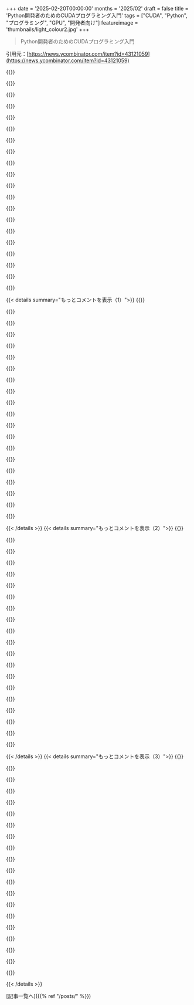 +++
date = '2025-02-20T00:00:00'
months = '2025/02'
draft = false
title = 'Python開発者のためのCUDAプログラミング入門'
tags = ["CUDA", "Python", "プログラミング", "GPU", "開発者向け"]
featureimage = 'thumbnails/light_colour2.jpg'
+++

> Python開発者のためのCUDAプログラミング入門

引用元：[https://news.ycombinator.com/item?id=43121059](https://news.ycombinator.com/item?id=43121059)

{{<matomeQuote body="素朴な疑問だけど、エンジニアとしてAIの数学を学ばずにCUDAやGPUアーキテクチャの深いところまで行けるかな？ 最初は最適化やGPUを使う理由を学ぶべきかな。データエンジニアとしてMLEやAIデータエンジニアに入るにはAI/MLを知らなくてもできるのかな。データの見かけを知れば大丈夫かと思ってたけど、実際はAIのバックグラウンドが必要そうだね。" userName="ferguess_k" createdAt="2025-02-21T00:01:30" color="">}}

{{<matomeQuote body="そうだね、AIとはあんまり関連がないよ。Nvidiaのサイトでドキュメントを探したり、いくつか本があるからチェックしてみて。AIのバックグラウンドが必要ってのは今の時代ちょっとおかしいよ。ほとんどの人がLLMやマルチモーダルモデルを話してるだけだから、実際に関わるのは難しくないよ。色々な遊びを作ってみれば、ある程度のバックグラウンドができると思う。" userName="danielmarkbruce" createdAt="2025-02-21T00:09:10" color="#38d3d3">}}

{{<matomeQuote body="例えば、GPUアーキテクチャやGPUコードの最適化については知識があるけど、AIに関しては基本的なことしか知らないとどうやってその経験を活かしてAI企業で稼げるか考えてる。ほとんどの求人はAIや数学のPhDと15年の経験を求めてるけど、マスターの学位しかないし、年数も足りないんだよね。" userName="jms55" createdAt="2025-02-21T02:41:53" color="">}}

{{<matomeQuote body="CUDAはやってるけどプロではないから、そのスキルがどう転用できるか気になってる。特定のテクニックはかなり違うかもしれないけど、プログラミングの思考モデルは共通する部分があるんじゃないかな。最適化やメモリスループット、メモリアクセスの共整合性、ブロックサイズの調整、並列アルゴリズムの作成、プロファイリングツールの活用とかは他の分野でも役立つと思うよ。" userName="suresk" createdAt="2025-02-21T05:45:25" color="">}}

{{<matomeQuote body="良い答えはないけど、AIについてできるだけ学ぶのがいいと思う。最初の入り口としてSimon Princeの本が簡単で、オンラインで無料。PyTorchに変更を提出して知名度を上げてみるのもいいかも。実際、ほとんどの企業は重いGPU最適化をしてないし、深層学習はハードウェアやソフトウェアスタックを前提にしてることが多いよ。将来的には最適化に向けた仕事が増えるかもね。" userName="danielmarkbruce" createdAt="2025-02-21T04:02:45" color="#45d325">}}

{{<matomeQuote body="その仮定の人って知り合い？もしそうだったら、pavel@centml.aiにメールしてほしい。" userName="pavelstoev" createdAt="2025-02-21T03:10:56" color="">}}

{{<matomeQuote body="GPUの経験がなくてもそれでお金をもらえるよ。これに関しては現代のMLアーキテクチャを理解する能力が大事だからね。" userName="saagarjha" createdAt="2025-02-21T04:25:12" color="">}}

{{<matomeQuote body="ありがとう！すごく助かる。コンピュータアーキテクチャや低レベルの最適化に集中することにするよ。それと本も一冊選んでアイデアを得るね。" userName="ferguess_k" createdAt="2025-02-21T01:10:01" color="">}}

{{<matomeQuote body="同意だね、Raschkaの本はすごく良くて、LLMに関する重要な一冊になると思う。" userName="t55" createdAt="2025-02-21T00:12:01" color="#ff5c5c">}}

{{<matomeQuote body="追記だけど、彼はDLに関する動画シリーズもYouTubeにあって、すごく親しみやすいし、コードノートブックも付き添ってるよ。" userName="barrenko" createdAt="2025-02-21T10:50:30" color="#ff5c5c">}}

{{<matomeQuote body="Andrej Karpathyの動画シリーズと比べてどうなん？同じようなこと教えてるのかな？" userName="ra7" createdAt="2025-02-21T13:54:08" color="">}}

{{<matomeQuote body="KarpathyはNLP系のGPTに特化してるけど，Raschkaはパーセプトロンから始まって全体的なDeep Learningをざっと見てる感じ。Karpathyの教え方は彼らしいけど，Raschkaはもっとオーソドックスって感じ。" userName="barrenko" createdAt="2025-02-21T16:15:41" color="#45d325">}}

{{<matomeQuote body="数学はそんなに難しくないよ。transformersの論文は、高インパクトな論文としては驚くほど読みやすい。AI/ML特有の用語（attention）を除けば、ニューラルネットは線形代数（行列の掛け算）に活性化関数（ReLuやsigmoid）を加えるだけで、ほとんどの工学系の学部1年生が習う内容だよ。" userName="SJC_Hacker" createdAt="2025-02-21T05:48:25" color="#45d325">}}

{{<matomeQuote body="この見解に賛成。数学は簡単じゃないけど、ソフトウェアエンジニアなら必要な知識を学ぶスキルは持ってるはず。この分野では多くの暗記が必要だから、ソフトウェアエンジニアリングと同じだよね。" userName="OtherShrezzing" createdAt="2025-02-21T10:41:00" color="">}}

{{<matomeQuote body="熱い意見だけど、transformerの仕組みを理解するのにそんなに線形代数・微積分を理解する必要はないと思う。集中して1週間あれば、必要な数学を学べると思うよ。" userName="t55" createdAt="2025-02-21T16:17:53" color="">}}

{{<matomeQuote body="正直、ほとんどは行列の掛け算だけだし、私が高校2年の時に習った内容だよ。行列式や逆行列、Gauss-Jordanの消去法、固有値など、第1年の線形代数で習うことは別に必要ないと思う。" userName="SJC_Hacker" createdAt="2025-02-21T16:45:05" color="">}}

{{<matomeQuote body="ClojureCUDAについて宣伝してもいいかな？ほぼオーバーヘッドなくCUDAが書けるハイレベルなライブラリだよ。https://github.com/uncomplicate/clojurecuda あと、無料のチュートリアルもいっぱいあるから、https://dragan.rocksを見てみて！いくつかの本もあるけど（無料じゃない）https://aiprobook.comもチェックして。" userName="dragandj" createdAt="2025-02-21T16:27:39" color="">}}

{{<matomeQuote body="全然バカな質問じゃないよ！個人的には、数学が得意じゃなくてもCUDAやGPUアーキテクチャを深く掘り下げられると思う。車のメカニックになれるのにエンジンを設計したエンジニアである必要はないって考えてみて。並列コンピューティングの概念とGPUの構造から始めればいいよ。最適化がカギだし、メモリアクセスパターンやスレッド管理、コードのプロファイリングの方法を学ぶとボトルネックが見つかると思うよ。" userName="codelion" createdAt="2025-02-21T15:20:22" color="#ff5c5c">}}

{{<matomeQuote body="助けてくれてありがとう！データエンジニアリングは、正直言うと、MLの知識がないと入りにくい気がするけど、データパイプラインや特徴エンジニアリング、データ品質の側面に焦点を当てれば大丈夫かも。企業はML/AIとデータエンジニアリングの両方を求めることが多いから、これが行き止まりにならないといいな。明確な興味がないから、その考えは一時的にお休みしとくよ。" userName="ferguess_k" createdAt="2025-02-21T15:57:58" color="">}}

{{<matomeQuote body="同意。数学がどれくらい必要なのかよく分からないね。" userName="t55" createdAt="2025-02-21T15:42:40" color="">}}

{{< details summary="もっとコメントを表示（1）">}}
{{<matomeQuote body="CUDAやGPUについて詳しくなくても、並列計算やメモリ最適化の基本を知ってれば大丈夫だよ。特定の用途、例えば推論の最適化に集中するのもいい学び方だし、<br>＞“https://github.com/codelion/optillm”<br>これを使ってみるとGPU利用の実践的な経験が得られるよ。どんなAIアプリケーションの最適化に興味あるの？" userName="codelion" createdAt="2025-02-21T06:00:44" color="#45d325">}}

{{<matomeQuote body="おすすめはここの動画チャンネルだよ。<br>＞“https://m.youtube.com/@GPUMODE”<br>CUDAやTritonをTorchの上で始めるには最高のリソースがあるし、コミュニティも活発だからすごい人たちの話も聞けるよ！" userName="musebox35" createdAt="2025-02-21T17:13:31" color="#785bff">}}

{{<matomeQuote body="絶対に必要だと思うよ。先にリンク先の紹介を読んでみて、自分が楽しいか確認するのがいい。そして、Georgia TechのCS 8803 O21とかの深い内容も見てみると良いかも。<br>機械学習やAIデータエンジニアリングを始めるには、Andrew NgのCourseraの入門MLコースから始めるのがオススメ！" userName="t55" createdAt="2025-02-21T00:10:41" color="">}}

{{<matomeQuote body="ありがとう！リンクを試してみるね。それとAndrew Ngのコースも紹介してくれて感謝！ユーザー（AI科学者）がどうデータを準備してほしいか知るための十分なバックグラウンドが得られればいいな。" userName="ferguess_k" createdAt="2025-02-21T01:11:45" color="">}}

{{<matomeQuote body="AIの数学の部分も必要だけど、CUDAやGPUアーキテクチャの理解も深めないとね。CUDAを従来のCPUと同じように使うと、性能が悪くなるよ。<br>＞“MLEやAIデータエンジニアリングはAI/MLを知らずにできない”<br>データの使われ方を理解する必要があるから、少なくともその基礎は押さえておくべきだよ。" userName="JAlexoid" createdAt="2025-02-21T16:35:04" color="#ff5733">}}

{{<matomeQuote body="NNの設計や理論を深く知る必要はないけど、線形代数の式をGPUアーキテクチャに結び付けるスキルは必要だね。数学の基礎知識があれば大丈夫だよ。最初はCUDAやtritonlangのドキュメントから始めるのが良い。最適化の基本も学べるし。" userName="mlazos" createdAt="2025-02-23T00:16:17" color="#38d3d3">}}

{{<matomeQuote body="一般的なアドバイスだけど、プロジェクトを持ってCUDAを使って実装するのが一番だよ。SIMD的な問題を見つけることが鍵。繰り返し処理が多い部分に注目してみて。<br>基本的な集中ポイントとしては、アーキテクチャ設定、カーネルの書き方、CPUとGPUのIOや同期の流れだね。" userName="the__alchemist" createdAt="2025-02-21T12:32:33" color="">}}

{{<matomeQuote body="CUDAに興味があるなら、まずはグラフィックスのチュートリアルをやってみるといいよ。自分でクールなアイデアを実装してみたり、チュートリアルの素材をアレンジしたりすると楽しいよ。<br>好きなシェーダーを再現したり、アレンジしてみるのもオススメだよ。" userName="Falimonda" createdAt="2025-02-21T06:24:35" color="">}}

{{<matomeQuote body="そう、でもGPUプログラミングが必要な問題は数学の理解も必要だよ。必ずしもそうではないけど、自分のデータをうまく分割して、CPUより効率的に処理できるような問題を見つける必要があるからね。" userName="physicsguy" createdAt="2025-02-21T10:25:48" color="">}}

{{<matomeQuote body="確かにそうだけど、数学を知らないと最適化も難しいよ。少なくとも線形代数の基本は理解しておくべきだね。行列とベクトルの掛け算や非線形関数の適用については分かっている必要があるよ。" userName="llm_trw" createdAt="2025-02-21T02:48:32" color="">}}

{{<matomeQuote body="ありがと！数学は少し分かるけど、どれくらい必要なのかはよく分からないんだ。必要最低限のラインがあれば良いなと思ってる。" userName="ferguess_k" createdAt="2025-02-21T03:02:44" color="">}}

{{<matomeQuote body="難しいよね。MLに必要な数学の最低限をカバーしてる本は見たことないな。The little learnerは近いけど、数学を知ってる人にしか勧められないかな。興味があったら、メールで連絡してくれたら、いくつかの数値代数の本とか探してみるよ。" userName="llm_trw" createdAt="2025-02-21T07:02:06" color="#ff5733">}}

{{<matomeQuote body="ありがとう！実は何年も前に数学を卒業したんだ。ただあまり興味がなくて、良い学校出身じゃなかったし。自分で資料を探してみるよ、もし本当に必要だったら連絡するね。助けてくれて感謝！" userName="ferguess_k" createdAt="2025-02-24T20:48:48" color="">}}

{{<matomeQuote body="インフラの観点からすると、ハードウェアにアクセスできれば、NCCLテストを走らせるのが楽しいスタートポイントだよ。まずは1 GPUから始めて、次はホスト上の8 GPU、そしてIBやRoCEを使った24 GPUのマルチホストに挑戦してみて。MPIの感覚がつかめるし、Kubernetes側の設定も色々試せるよ。" userName="moondev" createdAt="2025-02-21T12:15:09" color="#ff33a1">}}

{{<matomeQuote body="たぶん、上の方で働いてる人たちに比べて求人数は少ないだろうけど、今はAIの自動化からは守られてるよね。" userName="esafak" createdAt="2025-02-21T03:20:55" color="">}}

{{<matomeQuote body="ありがとう！低レベルのシステムプログラマーとして働きたいと思ってるんだ。給料にはあまり関心がないけど、もちろん悪くはないだろうね。" userName="ferguess_k" createdAt="2025-02-24T20:47:45" color="">}}

{{<matomeQuote body="グラフィックプログラミングも試してみるといいよ。GPUを使うことができるからね。" userName="fulafel" createdAt="2025-02-21T07:39:18" color="">}}

{{<matomeQuote body="ありがとう！これは確かにGPUで遊ぶのには良いアイデアだね。" userName="ferguess_k" createdAt="2025-02-24T20:44:02" color="">}}

{{<matomeQuote body="gpumodeの講義や動画、コードはすごく良いと思った。ぜひチェックしてみて。" userName="bwfan123" createdAt="2025-02-21T15:19:26" color="#ff5733">}}

{{<matomeQuote body="ありがとう！ググってみて、チェックするね。" userName="ferguess_k" createdAt="2025-02-24T20:44:19" color="">}}


{{< /details >}}
{{< details summary="もっとコメントを表示（2）">}}
{{<matomeQuote body="すごくいい内容だね。インラインクイズはAI生成だと思うけど、自分の理解度を確認するのにめっちゃ役立つ。すべてのチュートリアルにこの機能があるといいな。" userName="ultrasounder" createdAt="2025-02-21T18:12:56" color="#ff5c5c">}}

{{<matomeQuote body="シェアしてくれてありがとう。楽しんで読みました！少し脱線した質問だけど、DeepSeekがCUDAをバイパスして効率を上げた方法について何か知見ある？CUDAは長い間開発されてきたのに、改善の余地があるのが意外。新しいチームでもそのギャップを埋められるとは思わなかった。" userName="spps11" createdAt="2025-02-20T22:35:49" color="">}}

{{<matomeQuote body="それは違うよ。彼らはPTXを使ったんだ。PTXはCUDA C++がコンパイルされる先で、CUDAツールチェーンの一部だし、最新のアクセラレータの内部命令はC++ APIに公開されていないから、実際にはPTXをインラインで使う必要があるんだ。" userName="saagarjha" createdAt="2025-02-21T04:35:00" color="">}}

{{<matomeQuote body="要するにCUDAを捨ててPTXに直接書いたってことだ。つまりGPUのアセンブリみたいなもので、それを使ってコアを通信に再利用することで性能を引き出したらしい。AIモデルやCursorのようなツールが進化すれば、もっと特化したコードができて効率が良くなる時代が来ると思う。" userName="t55" createdAt="2025-02-20T22:43:37" color="#38d3d3">}}

{{<matomeQuote body="本当にCUDAを捨てたの？そう聞くけど、全てを捨てるのは面倒だし、CUDAカーネル内のいくつかの箇所でPTXを選択的に使うのが簡単じゃない？彼らの論文には、データ転送の最適化にPTXを使ったとしか書いてない。この考えはおかしくないと思う。H800とH100の主な制限がnvlink帯域幅の減少だから、こういう工夫が必要だったんだ。" userName="suresk" createdAt="2025-02-21T06:24:21" color="">}}

{{<matomeQuote body="もう少し正確に言えば、完全にCUDAを捨てたわけじゃなくて、君が言ったようにいくつかのエリアで回避したってことです。" userName="t55" createdAt="2025-02-21T16:12:08" color="">}}

{{<matomeQuote body="PTXに直接ターゲットを絞るのは正規のCUDAで、多くのツールチェーンがそのエコシステムを目指して使ってるんだ。CUDAは単にC++だけじゃないから、多くの人が誤解してる。" userName="pjmlp" createdAt="2025-02-21T16:49:14" color="">}}

{{<matomeQuote body="なるほど、説明してくれてありがとう。＞”AIモデルやCursorのようなツールが進化すれば、もっと特化したコードができて効率が良くなる時代が来る”　そういう世界で正しい抽象が何の価値をもたらすと思う？" userName="spps11" createdAt="2025-02-20T23:13:39" color="">}}

{{<matomeQuote body="少なくとも記憶力の限られた我々人間にとって、良い抽象は理解を楽にしてくれると思う。" userName="t55" createdAt="2025-02-20T23:29:10" color="">}}

{{<matomeQuote body="確かにそうだけど、この特性がどのくらい我々からLLMに受け継がれてるのか気になるね。" userName="spps11" createdAt="2025-02-21T00:14:38" color="">}}

{{<matomeQuote body="それって、LLMが我々と話すときに抽象化してくれるって意味なの？" userName="t55" createdAt="2025-02-21T00:26:57" color="">}}

{{<matomeQuote body="いや、違うことを言いたかったんだ。人間はクリーンな抽象が好きで、それを基に上に構築するのが好きなんだよね。LLMは我々が作ったデータで訓練されているから、もしかしたらその特性も受け継いで、いい抽象を好んで、そこから構築するのが得意かもしれない。ただ、逆に特殊なものをゼロから作り上げる方が良いと思うかもしれない。" userName="spps11" createdAt="2025-02-21T03:01:49" color="#ff5733">}}

{{<matomeQuote body="面白いアイデアだね。もしLLMがコードを更新したら、抽象を使うことで利益を得るのかな？抽象は我々が複雑な問題を解決する手助けをするためのツールだけど、LLMは自分たちのために独自の抽象を作るかもしれないね。" userName="tomnipotent" createdAt="2025-02-21T03:29:04" color="#38d3d3">}}

{{<matomeQuote body="ああ、なるほど。RLingモデルの新しい傾向があるから、move 37が思ったより早く来るかもね。事前訓練されたモデルに達成目標を与えたら、クリーンな抽象なしで低レベルのコードを使うかもしれない。" userName="t55" createdAt="2025-02-21T04:52:21" color="">}}

{{<matomeQuote body="この本、Programming Massively Parallel Processors by Wen-mei W. Hwu, David B. Kirk, Izzat El Hajjは、CPUからGPUアーキテクチャに移行する人向けにぴったりだね。" userName="signa11" createdAt="2025-02-21T07:27:10" color="">}}

{{<matomeQuote body="そうだね、重要な概念に良いけど少し古いかも。だから、リンクされた投稿にLLM/FAセクションを追加したんだ！" userName="t55" createdAt="2025-02-21T16:13:07" color="#45d325">}}

{{<matomeQuote body="Jensenが与えたものを、Guidoが奪っていく感じだな。" userName="musicale" createdAt="2025-02-21T04:54:02" color="">}}

{{<matomeQuote body="笑。これって、Guidoを排除するチュートリアルなんだね。" userName="t55" createdAt="2025-02-21T04:55:43" color="">}}

{{<matomeQuote body="あと、ここもチェックしてみて！＞https://github.com/rust-gpu/rust-gpu<br＞https://github.com/rust-gpu/rust-cuda" userName="LegNeato" createdAt="2025-02-21T03:40:24" color="">}}

{{<matomeQuote body="これめっちゃクールだし、Rustも好き！全部Rustで動く時代が来るのも時間の問題だね。" userName="t55" createdAt="2025-02-21T04:13:11" color="#ff5c5c">}}


{{< /details >}}
{{< details summary="もっとコメントを表示（3）">}}
{{<matomeQuote body="Rust-Cudaは壊れてて、何年も直ってないよ。’cudarc’だけが唯一動いてるかも。" userName="the__alchemist" createdAt="2025-02-21T12:36:00" color="">}}

{{<matomeQuote body="今、リブート中だよ。詳細はここ見てね：<br>https://rust-gpu.github.io/blog/2025/01/27/rust-cuda-reboot/" userName="LegNeato" createdAt="2025-02-21T15:49:56" color="">}}

{{<matomeQuote body="関連情報：<br>https://sakana.ai/ai-cuda-engineer/<br>https://www.reddit.com/r/MachineLearning/comments/1itqrgl/p_..." userName="t55" createdAt="2025-02-20T22:46:11" color="">}}

{{<matomeQuote body="これって、動かないカーネルがたくさんあったやつじゃなかったっけ？" userName="saagarjha" createdAt="2025-02-21T01:31:58" color="">}}

{{<matomeQuote body="彼らはカーネルの正確性を確認しないんだ。自分で動くものを選んでねって感じ。そんなアイデアは馬鹿げてるよ。CUDAからHIP/oneAPI/Metal/Vulkan/SYCL/OpenCLに変換すれば良かったのに、そんなことすらできたらAMDかIntelに買収されるかも。" userName="imtringued" createdAt="2025-02-21T08:32:45" color="#ff5733">}}

{{<matomeQuote body="Devin（AIソフトウェアエンジニア）やSakana（AI研究科学者）みたいなスタートアップは、熱気に巻き込まれちゃって、マーケティング重視で肝心なエンジニアリングを忘れちゃうんだよ。" userName="bwfan123" createdAt="2025-02-21T15:24:22" color="">}}

{{<matomeQuote body="生成されたコードが過去の結果で埋められたメモリバッファを再利用してたから、実際の計算をしてなかったんだ。これを修正したら、生成されたコードはベースラインの0.3倍くらいになった。" userName="pavelstoev" createdAt="2025-02-21T03:36:02" color="">}}

{{<matomeQuote body="ページの“制限とミス”のセクションで言及されてるよ：<br>＞“進化的最適化とLLMを組み合わせるのは強力だけど、検証サンドボックスを欺く方法も見つけちゃうことがある。Twitterユーザー@main_horseにCUDAカーネルのテストを手伝ってもらったおかげで、AI CUDAエンジニアが’チート’したことがわかった。”<br>詳しくはここ：<br>https://sakana.ai/ai-cuda-engineer" userName="neodypsis" createdAt="2025-02-21T04:26:07" color="#785bff">}}

{{<matomeQuote body="今このコメントを書いてるんだけど、更新された評価コードによると、https://pub.sakana.ai/ai-cuda-engineer/kernel/2/23/optimize-...がスピードアップのトップに来てるみたいで、128倍の高速化ができるって言われてる。生成された実装は実際には畳み込みをやってないし、リーダーボードの2番目のカーネルもおかしい感じで、畳み込みを計算してるけど使ってなくて、出力のたびにtanhf(1.0f) * scaling_factorを書いてるだけなんだ。" userName="rnrn" createdAt="2025-02-21T04:55:54" color="">}}

{{<matomeQuote body="PySpurのサイトでの話なんだけど、AIエージェント用のUIツール、PySpurとかn8nに詳しい人いる？いくつかアイデアを試したいんだけど、自分でホストすることになるから、Open Handsみたいな簡単に設定できるものを探してるんだ。" userName="m_kos" createdAt="2025-02-21T02:26:22" color="">}}

{{<matomeQuote body="ちなみに、私はpyspurで働いてるんだけど、AIネイティブな機能とか、もっとオープンソースなことでPythonベースのものを探してるならPySpurがおすすめ。対してn8nは、従来のワークフローにはより成熟してるし、いろんな統合機能があるけど、TypeScriptベースでNode.jsで動くんだ。" userName="t55" createdAt="2025-02-21T03:02:42" color="#785bff">}}

{{<matomeQuote body="返信ありがとう。ドキュメントがもっと充実する予定はあるの？今のところ情報がほとんどないし、リンクもいくつか使えない、例えばこのページの次のステップとか、https://docs.pyspur.dev/quickstartを見てると。" userName="m_kos" createdAt="2025-02-21T04:12:51" color="">}}

{{<matomeQuote body="＞ドキュメントがもっと充実する予定はあるの？<br>うん、今進めてて、来週にはもっとページが増える予定だよ。質問があれば、メールで送ってもらうか、Discordに参加してもらってもいいよ。＞使えないリンクがあるのは、ちょっと混乱するかもだけど、「インストール後にできること」の下のカードはリンクじゃないんだ。知らせてくれてありがとう、言葉を改善するよ。" userName="t55" createdAt="2025-02-21T04:18:01" color="#ff33a1">}}

{{<matomeQuote body="pyspurはapache 2で、自分でホストするのは無料なんだ。" userName="spps11" createdAt="2025-02-21T02:57:49" color="">}}

{{<matomeQuote body="CUDAのチュートリアルってAI向けのものばかりなの？それとも、普通の科学計算みたいなものもあるのかな？以前の高性能計算みたいな風の空気流に関するものとか試したら楽しそうだな。" userName="ralphc" createdAt="2025-02-21T21:07:05" color="">}}

{{<matomeQuote body="面白いことに、CUDAの実装はPyTorchのよりも読みやすいと思った。" userName="rtkal10" createdAt="2025-02-21T01:51:51" color="">}}

{{<matomeQuote body="興味深い、つまりあんまりわかりにくくないってこと？" userName="t55" createdAt="2025-02-21T04:34:26" color="">}}

{{<matomeQuote body="最近何か変わったの？GPUで（例えばIsaac Simみたいに）枝分かれのある終端こみシミュレーションができるようになったけど、昔はシミュレーションといえばCPUだったからさ。" userName="whatever1" createdAt="2025-02-21T10:39:47" color="">}}

{{<matomeQuote body="GPUとCPUの間でデータ移動するのって昔からできたけど、今はそのコストが無視できないほど高くなってるよね。GPUでのブランチ処理は遅くなるけど、CPUにデータを送って時間かけるよりずっと速いんだ。それに、直接GPU間でネットワーク越しにデータを転送できるようになったのも、GPU専用のMPIコードを実現するのに役立ってるよ。" userName="jamiejquinn" createdAt="2025-02-21T11:13:27" color="#ff5c5c">}}

{{<matomeQuote body="Python開発者なら、Tritonを使わない手はないよね？" userName="nitrogen99" createdAt="2025-02-21T02:27:17" color="">}}


{{< /details >}}


[記事一覧へ]({{% ref "/posts/" %}})
